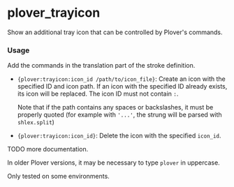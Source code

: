 # plover\_trayicon

Show an additional tray icon that can be controlled by Plover's commands.

### Usage

Add the commands in the translation part of the stroke definition.

* `{plover:trayicon:icon_id /path/to/icon_file}`: Create an icon with the specified ID and icon path.
  If an icon with the specified ID already exists, its icon will be replaced.
  The icon ID must not contain `:`.

  Note that if the path contains any spaces or backslashes, it must be properly quoted
  (for example with `'...'`, the strung will be parsed with `shlex.split`)
* `{plover:trayicon:icon_id}`: Delete the icon with the specified `icon_id`.

TODO more documentation.

In older Plover versions, it may be necessary to type `plover` in uppercase.

Only tested on some environments.
